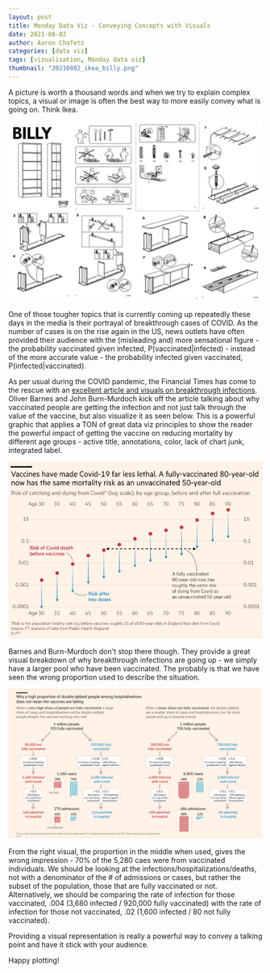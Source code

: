 ```yaml
---
layout: post
title: Monday Data Viz - Conveying Concepts with Visuals
date: 2021-08-02
author: Aaron Chafetz
categories: [data viz]
tags: [vizualisation, Monday data viz]
thumbnail: "20210802_ikea_billy.png"
---
```


A picture is worth a thousand words and when we try to explain complex topics, a visual or image is often the best way to more easily convey what is going on. Think Ikea.

![Ikea instructions](/assets/img/posts/20210802_ikea_billy.png)

One of those tougher topics that is currently coming up repeatedly these days in the media is their portrayal of breakthrough cases of COVID. As the number of cases is on the rise again in the US, news outlets have often provided their audience with the (misleading and) more sensational figure - the probability vaccinated given infected, P(vaccinated|infected)  - instead of the more accurate value - the probability infected given vaccinated, P(infected|vaccinated).

As per usual during the COVID pandemic, the Financial Times has come to the rescue with an [excellent article and visuals on breakthrough infections](https://www.ft.com/content/0f11b219-0f1b-420e-8188-6651d1e749ff). Oliver Barnes and John Burn-Murdoch kick off the article talking about why vaccinated people are getting the infection and not just talk through the value of the vaccine, but also visualize it as seen below. This is a powerful graphic that applies a TON of great data viz principles to show the reader the powerful impact of getting the vaccine on reducing mortality by different age groups - active title, annotations, color, lack of chart junk, integrated label.

![COVID mortality risk by age group pre- and post vaccine](/assets/img/posts/20210802_barns-burn-murdoch_mortality-risk-age.png)

Barnes and Burn-Murdoch don't stop there though. They provide a great visual breakdown of why breakthrough infections are going up - we simply have a larger pool who have been vaccinated. The probably is that we have seen the wrong proportion used to describe the situation. 

![Larger denominator more people infected](/assets/img/posts/20210802_barns-burn-murdoch_prop-increase-with-denom.png)

From the right visual, the proportion in the middle when used, gives the wrong impression - 70% of the 5,280 caes were from vaccinated individuals. We should be looking at the infections/hospitalizations/deaths, not with a denominator of the # of admissions or cases, but rather the subset of the population, those that are fully vaccinated or not. Alternatively, we should be comparing the rate of infection for those vaccinated, .004 (3,680 infected / 920,000 fully vaccinated) with the rate of infection for those not vaccinated, .02 (1,600 infected / 80 not fully vaccinated).

Providing a visual representation is really a powerful way to convey a talking point and have it stick with your audience.

Happy plotting!